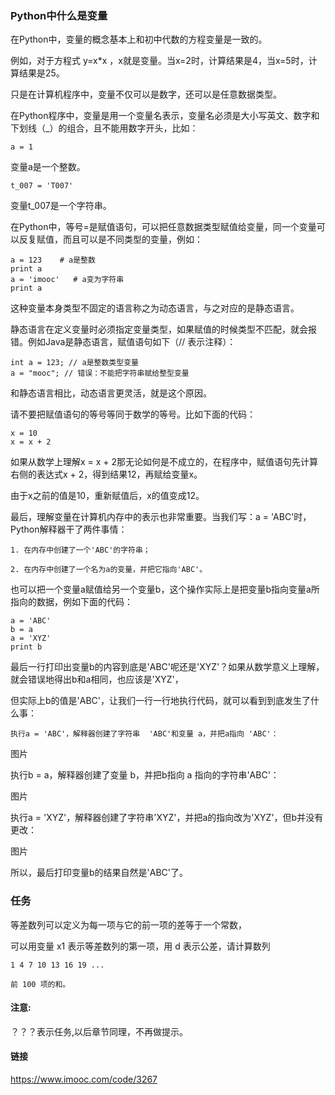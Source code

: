 ### Python中什么是变量

在Python中，变量的概念基本上和初中代数的方程变量是一致的。

例如，对于方程式 y=x*x ，x就是变量。当x=2时，计算结果是4，当x=5时，计算结果是25。

只是在计算机程序中，变量不仅可以是数字，还可以是任意数据类型。

在Python程序中，变量是用一个变量名表示，变量名必须是大小写英文、数字和下划线（_）的组合，且不能用数字开头，比如：

```
a = 1

```

变量a是一个整数。

```
t_007 = 'T007'

```

变量t_007是一个字符串。

在Python中，等号=是赋值语句，可以把任意数据类型赋值给变量，同一个变量可以反复赋值，而且可以是不同类型的变量，例如：

```
a = 123    # a是整数
print a
a = 'imooc'   # a变为字符串
print a

```
这种变量本身类型不固定的语言称之为动态语言，与之对应的是静态语言。


静态语言在定义变量时必须指定变量类型，如果赋值的时候类型不匹配，就会报错。例如Java是静态语言，赋值语句如下（// 表示注释）：

```
int a = 123; // a是整数类型变量
a = "mooc"; // 错误：不能把字符串赋给整型变量

```

和静态语言相比，动态语言更灵活，就是这个原因。

请不要把赋值语句的等号等同于数学的等号。比如下面的代码：

```
x = 10
x = x + 2

```

如果从数学上理解x = x + 2那无论如何是不成立的，在程序中，赋值语句先计算右侧的表达式x + 2，得到结果12，再赋给变量x。

由于x之前的值是10，重新赋值后，x的值变成12。

最后，理解变量在计算机内存中的表示也非常重要。当我们写：a = 'ABC'时，Python解释器干了两件事情：

```
1. 在内存中创建了一个'ABC'的字符串；

2. 在内存中创建了一个名为a的变量，并把它指向'ABC'。

```

也可以把一个变量a赋值给另一个变量b，这个操作实际上是把变量b指向变量a所指向的数据，例如下面的代码：

```
a = 'ABC'
b = a
a = 'XYZ'
print b

```

最后一行打印出变量b的内容到底是'ABC'呢还是'XYZ'？如果从数学意义上理解，就会错误地得出b和a相同，也应该是'XYZ'，

但实际上b的值是'ABC'，让我们一行一行地执行代码，就可以看到到底发生了什么事：

```
执行a = 'ABC'，解释器创建了字符串  'ABC'和变量 a，并把a指向 'ABC'：

```
图片

执行b = a，解释器创建了变量 b，并把b指向 a 指向的字符串'ABC'：

图片

执行a = 'XYZ'，解释器创建了字符串'XYZ'，并把a的指向改为'XYZ'，但b并没有更改：

图片

所以，最后打印变量b的结果自然是'ABC'了。

### 任务

等差数列可以定义为每一项与它的前一项的差等于一个常数，

可以用变量 x1 表示等差数列的第一项，用 d 表示公差，请计算数列

```
1 4 7 10 13 16 19 ...

前 100 项的和。

```
#### 注意: 

？？？表示任务,以后章节同理，不再做提示。

####  链接
https://www.imooc.com/code/3267








